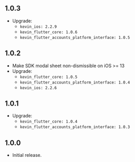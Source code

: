 ## 1.0.3

* Upgrade:
  - `kevin_ios: 2.2.9`
  - `kevin_flutter_core: 1.0.6`
  - `kevin_flutter_accounts_platform_interface: 1.0.5`

## 1.0.2

* Make SDK modal sheet non-dismissible on iOS >= 13
* Upgrade:
    - `kevin_flutter_core: 1.0.5`
    - `kevin_flutter_accounts_platform_interface: 1.0.4`
    - `kevin_ios: 2.2.6`

## 1.0.1

* Upgrade:
    - `kevin_flutter_core: 1.0.4`
    - `kevin_flutter_accounts_platform_interface: 1.0.3`

## 1.0.0

* Initial release.